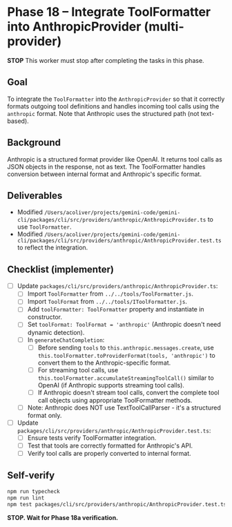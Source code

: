 # Phase 18 – Integrate ToolFormatter into AnthropicProvider (multi-provider)

**STOP**
This worker must stop after completing the tasks in this phase.

## Goal

To integrate the `ToolFormatter` into the `AnthropicProvider` so that it correctly formats outgoing tool definitions and handles incoming tool calls using the `anthropic` format. Note that Anthropic uses the structured path (not text-based).

## Background

Anthropic is a structured format provider like OpenAI. It returns tool calls as JSON objects in the response, not as text. The ToolFormatter handles conversion between internal format and Anthropic's specific format.

## Deliverables

- Modified `/Users/acoliver/projects/gemini-code/gemini-cli/packages/cli/src/providers/anthropic/AnthropicProvider.ts` to use `ToolFormatter`.
- Modified `/Users/acoliver/projects/gemini-code/gemini-cli/packages/cli/src/providers/anthropic/AnthropicProvider.test.ts` to reflect the integration.

## Checklist (implementer)

- [ ] Update `packages/cli/src/providers/anthropic/AnthropicProvider.ts`:
  - [ ] Import `ToolFormatter` from `../../tools/ToolFormatter.js`.
  - [ ] Import `ToolFormat` from `../../tools/IToolFormatter.js`.
  - [ ] Add `toolFormatter: ToolFormatter` property and instantiate in constructor.
  - [ ] Set `toolFormat: ToolFormat = 'anthropic'` (Anthropic doesn't need dynamic detection).
  - [ ] In `generateChatCompletion`:
    - [ ] Before sending `tools` to `this.anthropic.messages.create`, use `this.toolFormatter.toProviderFormat(tools, 'anthropic')` to convert them to the Anthropic-specific format.
    - [ ] For streaming tool calls, use `this.toolFormatter.accumulateStreamingToolCall()` similar to OpenAI (if Anthropic supports streaming tool calls).
    - [ ] If Anthropic doesn't stream tool calls, convert the complete tool call objects using appropriate ToolFormatter methods.
  - [ ] Note: Anthropic does NOT use TextToolCallParser - it's a structured format only.
- [ ] Update `packages/cli/src/providers/anthropic/AnthropicProvider.test.ts`:
  - [ ] Ensure tests verify ToolFormatter integration.
  - [ ] Test that tools are correctly formatted for Anthropic's API.
  - [ ] Verify tool calls are properly converted to internal format.

## Self-verify

```bash
npm run typecheck
npm run lint
npm test packages/cli/src/providers/anthropic/AnthropicProvider.test.ts
```

**STOP. Wait for Phase 18a verification.**